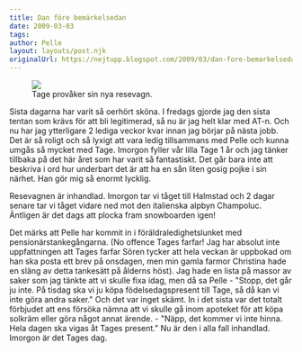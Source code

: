 ```yaml
---
title: Dan före bemärkelsedan
date: 2009-03-03
tags: 	
author: Pelle
layout: layouts/post.njk
originalUrl: https://nejtupp.blogspot.com/2009/03/dan-fore-bemarkelsedan.html
---
```


<figure>
	<img src="../../../img/2009/03/_MG_1321_1024pix.jpg">
	<figcaption>Tage provåker sin nya resevagn.</figcaption>
</figure>	

Sista dagarna har varit så oerhört sköna. I fredags gjorde jag den sista tentan som krävs för att bli legitimerad, så nu är jag helt klar med AT-n. Och nu har jag ytterligare 2 lediga veckor kvar innan jag börjar på nästa jobb. Det är så roligt och så lyxigt att vara ledig tillsammans med Pelle och kunna umgås så mycket med Tage. Imorgon fyller vår lilla Tage 1 år och jag tänker tillbaka på det här året som har varit så fantastiskt. Det går bara inte att beskriva i ord hur underbart det är att ha en sån liten gosig pojke i sin närhet. Han gör mig så enormt lycklig.

Resevagnen är inhandlad. Imorgon tar vi tåget till Halmstad och 2 dagar senare tar vi tåget vidare ned mot den italienska alpbyn Champoluc. Äntligen är det dags att plocka fram snowboarden igen!

Det märks att Pelle har kommit in i föräldraledighetslunket med pensionärstankegångarna. (No offence Tages farfar! Jag har absolut inte uppfattningen att Tages farfar Sören tycker att hela veckan är uppbokad om han ska posta ett brev på onsdagen, men min gamla farmor Christina hade en släng av detta tankesätt på ålderns höst). Jag hade en lista på massor av saker som jag tänkte att vi skulle fixa idag, men då sa Pelle - "Stopp, det går ju inte. På tisdag ska vi ju köpa födelsedagspresent till Tage, så då kan vi inte göra andra saker." Och det var inget skämt. In i det sista var det totalt förbjudet att ens försöka nämna att vi skulle gå inom apoteket för att köpa solkräm eller göra något annat ärende. - "Näpp, det kommer vi inte hinna. Hela dagen ska vigas åt Tages present." Nu är den i alla fall inhandlad. Imorgon är det Tages dag.

